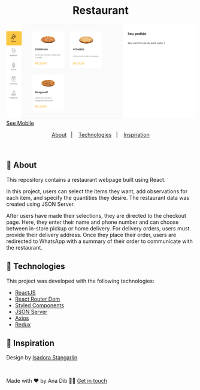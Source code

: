 <h1 align="center">
 Restaurant
</h1>

![](https://github.com/anadib/restaurant-react/blob/main/gifs/restaurantDesktop.gif?raw=true)
[See Mobile](https://github.com/anadib/restaurant-react/blob/main/gifs/restaurantMobile.gif)

<p align="center">
  <a href="#page_with_curl-about">About</a>&nbsp;&nbsp;&nbsp;|&nbsp;&nbsp;&nbsp;
  <a href="#hammer-technologies">Technologies</a>&nbsp;&nbsp;&nbsp;|&nbsp;&nbsp;&nbsp;
  <a href="#thought_balloon-inspiration">Inspiration</a>
</p> 

</br>

## :page_with_curl: About

This repository contains a restaurant webpage built using React.

In this project, users can select the items they want, add observations for each item, and specify the quantities they desire. The restaurant data was created using JSON Server.

After users have made their selections, they are directed to the checkout page. Here, they enter their name and phone number and can choose between in-store pickup or home delivery. For delivery orders, users must provide their delivery address. Once they place their order, users are redirected to WhatsApp with a summary of their order to communicate with the restaurant. 

## :hammer: Technologies

This project was developed with the following technologies:

- [ReactJS](https://react.dev/)
- [React Router Dom](https://reactrouter.com/en/main)
- [Styled Components](https://styled-components.com/)
- [JSON Server](https://www.npmjs.com/package/json-server)
- [Axios](https://axios-http.com/docs/intro)
- [Redux](https://redux.js.org/introduction/getting-started)

## :thought_balloon: Inspiration

Design by [Isadora Stangarlin](https://github.com/isadorastan)

</br>

Made with ❤️ by Ana Dib 👋🏻 [Get in touch](https://github.com/anadib)
